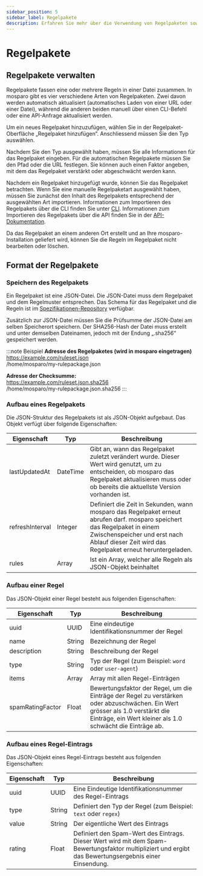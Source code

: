 ```yaml
---
sidebar_position: 5
sidebar_label: Regelpakete
description: Erfahren Sie mehr über die Verwendung von Regelpaketen sowie den Aufbau eines Regelpaketes.
---
```


# Regelpakete

## Regelpakete verwalten

Regelpakete fassen eine oder mehrere Regeln in einer Datei zusammen. In mosparo gibt es vier verschiedene Arten von Regelpaketen. Zwei davon werden automatisch aktualisiert (automatisches Laden von einer URL oder einer Datei), während die anderen beiden manuell über einen CLI-Befehl oder eine API-Anfrage aktualisiert werden.

Um ein neues Regelpaket hinzuzufügen, wählen Sie in der Regelpaket-Oberfläche „Regelpaket hinzufügen”. Anschliessend müssen Sie den Typ auswählen.

Nachdem Sie den Typ ausgewählt haben, müssen Sie alle Informationen für das Regelpaket eingeben. Für die automatischen Regelpakete müssen Sie den Pfad oder die URL festlegen. Sie können auch einen Faktor angeben, mit dem das Regelpaket verstärkt oder abgeschwächt werden kann.

Nachdem ein Regelpaket hinzugefügt wurde, können Sie das Regelpaket betrachten. Wenn Sie eine manuelle Regelpaketart ausgewählt haben, müssen Sie zunächst den Inhalt des Regelpakets entsprechend der ausgewählten Art importieren. Informationen zum Importieren des Regelpakets über die CLI finden Sie unter [CLI](../cli#regelpaket-importieren). Informationen zum Importieren des Regelpakets über die API finden Sie in der [API-Dokumentation](../api/rule_package).

Da das Regelpaket an einem anderen Ort erstellt und an Ihre mosparo-Installation geliefert wird, können Sie die Regeln im Regelpaket nicht bearbeiten oder löschen.

## Format der Regelpakete

### Speichern des Regelpakets

Ein Regelpaket ist eine JSON-Datei. Die JSON-Datei muss dem Regelpaket und dem Regelmuster entsprechen. Das Schema für das Regelpaket und die Regeln ist im [Spezifikationen-Repository](https://github.com/mosparo/specifications) verfügbar.

Zusätzlich zur JSON-Datei müssen Sie die Prüfsumme der JSON-Datei am selben Speicherort speichern. Der SHA256-Hash der Datei muss erstellt und unter demselben Dateinamen, jedoch mit der Endung „.sha256“ gespeichert werden.

:::note Beispiel
**Adresse des Regelpaketes (wird in mosparo eingetragen)**<br />
https://example.com/ruleset.json<br />
/home/mosparo/my-rulepackage.json

**Adresse der Checksumme:**<br />
https://example.com/ruleset.json.sha256<br />
/home/mosparo/my-rulepackage.json.sha256
:::

### Aufbau eines Regelpakets

Die JSON-Struktur des Regelpakets ist als JSON-Objekt aufgebaut. Das Objekt verfügt über folgende Eigenschaften:

| Eigenschaft     | Typ      | Beschreibung                                                                                                                                                                                                             |
|-----------------|----------|--------------------------------------------------------------------------------------------------------------------------------------------------------------------------------------------------------------------------|
| lastUpdatedAt   | DateTime | Gibt an, wann das Regelpaket zuletzt verändert wurde. Dieser Wert wird genutzt, um zu entscheiden, ob mosparo das Regelpaket aktualisieren muss oder ob bereits die aktuellste Version vorhanden ist.                    |
| refreshInterval | Integer  | Definiert die Zeit in Sekunden, wann mosparo das Regelpaket erneut abrufen darf. mosparo speichert das Regelpaket in einem Zwischenspeicher und erst nach Ablauf dieser Zeit wird das Regelpaket erneut heruntergeladen. |
| rules           | Array    | Ist ein Array, welcher alle Regeln als JSON-Objekt beinhaltet                                                                                                                                                            |

### Aufbau einer Regel

Das JSON-Objekt einer Regel besteht aus folgenden Eigenschaften:

| Eigenschaft      | Typ    | Beschreibung                                                                                                                                                                                 |
|------------------|--------|----------------------------------------------------------------------------------------------------------------------------------------------------------------------------------------------|
| uuid             | UUID   | Eine eindeutige Identifikationsnummer der Regel                                                                                                                                              |
| name             | String | Bezeichnung der Regel                                                                                                                                                                        |
| description      | String | Beschreibung der Regel                                                                                                                                                                       |
| type             | String | Typ der Regel (zum Beispiel: `word` oder `user-agent`)                                                                                                                                       |
| items            | Array  | Array mit allen Regel-Einträgen                                                                                                                                                              |
| spamRatingFactor | Float  | Bewertungsfaktor der Regel, um die Einträge der Regel zu verstärken oder abzuschwächen. Ein Wert grösser als 1.0 verstärkt die Einträge, ein Wert kleiner als 1.0 schwächt die Einträge ab.  |

### Aufbau eines Regel-Eintrags

Das JSON-Objekt eines Regel-Eintrags besteht aus folgenden Eigenschaften:

| Eigenschaft | Typ    | Beschreibung                                                                                                                                            |
|-------------|--------|---------------------------------------------------------------------------------------------------------------------------------------------------------|
| uuid        | UUID   | Eine Eindeutige Identifikationsnummer des Regel-Eintrags                                                                                                |
| type        | String | Definiert den Typ der Regel (zum Beispiel: `text` oder `regex`)                                                                                         | 
| value       | String | Der eigentliche Wert des Eintrags                                                                                                                       |
| rating      | Float  | Definiert den Spam-Wert des Eintrags. Dieser Wert wird mit dem Spam-Bewertungsfaktor multipliziert und ergibt das Bewertungsergebnis einer Einsendung.  |

